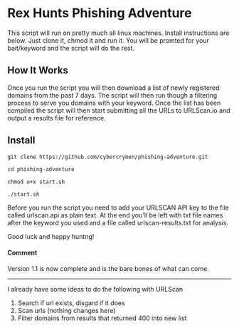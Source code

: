 # Rex Hunts Phishing Adventure

This script will run on pretty much all linux machines.
Install instructions are below. Just clone it, chmod it and run it.
You will be promted for your bait/keyword and the script will do the rest.

## How It Works

Once you run the script you will then download a list of newly registered domains from the past 7 days. The script will then run though a filtering process to serve you domains with your keyword. Once the list has been compiled the script will then start submitting all the URLs to URLScan.io and output a results file for reference.

## Install

```
git clone https://github.com/cybercrymen/phishing-adventure.git

cd phishing-adventure

chmod u+x start.sh

./start.sh
```

Before you run the script you need to add your URLSCAN API key to the file called urlscan.api as plain text.
At the end you'll be left with txt file names after the keyword you used and a file called urlscan-results.txt for analysis.

Good luck and happy huntng!

#### Comment

Version 1.1 is now complete and is the bare bones of what can come.
- - -
I already have some ideas to do the following with URLScan
1. Search if url exists, disgard if it does
2. Scan urls (nothing changes here)
3. Filter domains from results that returned 400 into new list
